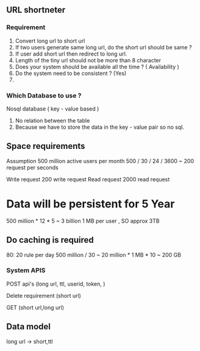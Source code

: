 ## URL shortneter 

### Requirement
1. Convert long url to short url
2. If two users generate same long url, do the short url should be same ?
3. If user add short url then redirect to long url.
4. Length of the tiny url should not be more than 8 character
5. Does your system should be available all the time ? ( Availability )
6. Do the system need to be consistent ? (Yes)
7.


### Which Database to use ?
Nosql database ( key - value based )
1. No relation between the table
2. Because we have to store the data in the key - value pair so no sql.

## Space requirements
Assumption
500 million active users per month
500 / 30 / 24 / 3600 ~ 200 request per seconds 


Write request
200 write request
Read request
2000 read request

# Data will be persistent for 5 Year 
500 million * 12 * 5 ~ 3 billion
1 MB per user , SO approx 3TB

## Do caching is required
80: 20 rule
per day 500 million / 30 ~  20 million * 1 MB * 10 ~ 200 GB

### System APIS
POST api's
(long url, ttl, userid, token, )

Delete requirement
(short url)

GET
(short url,long url)

## Data model
long url -> short,ttl 

